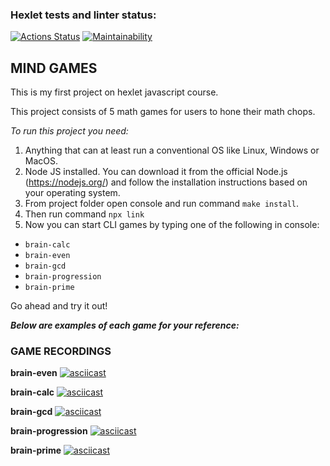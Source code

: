 ### Hexlet tests and linter status:
[![Actions Status](https://github.com/Nerio01/frontend-project-44/actions/workflows/hexlet-check.yml/badge.svg)](https://github.com/Nerio01/frontend-project-44/actions)
[![Maintainability](https://api.codeclimate.com/v1/badges/b5a033d18b26753bdf80/maintainability)](https://codeclimate.com/github/Nerio01/frontend-project-44/maintainability)

## MIND GAMES

This is my first project on hexlet javascript course. 

This project consists of 5 math games for users to hone their math chops.

*To run this project you need:* 

1) Anything that can at least run a conventional OS like Linux, Windows or MacOS.
2) Node JS installed. You can download it from the official Node.js (https://nodejs.org/) and follow the installation instructions based on your operating system.
3) From project folder open console and run command `make install`.
4) Then run command `npx link` 
5) Now you can start CLI games by typing one of the following in console:
- `brain-calc`
- `brain-even`
- `brain-gcd`
- `brain-progression`
- `brain-prime`

Go ahead and try it out!

***Below are examples of each game for your reference:***

### **GAME RECORDINGS**  

**brain-even**  [![asciicast](https://asciinema.org/a/621853.svg)](https://asciinema.org/a/621853) 

**brain-calc** [![asciicast](https://asciinema.org/a/621855.svg)](https://asciinema.org/a/621855)

**brain-gcd** [![asciicast](https://asciinema.org/a/621857.svg)](https://asciinema.org/a/621857) 

**brain-progression** [![asciicast](https://asciinema.org/a/621854.svg)](https://asciinema.org/a/621854)

**brain-prime** [![asciicast](https://asciinema.org/a/621856.svg)](https://asciinema.org/a/621856)  


